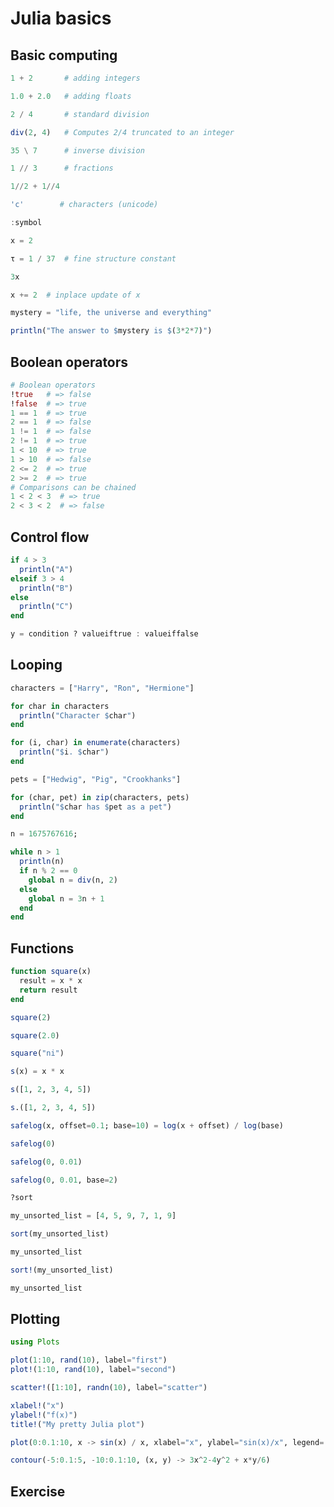 # Julia basics

## Basic computing

```julia
1 + 2       # adding integers

1.0 + 2.0   # adding floats

2 / 4       # standard division

div(2, 4)   # Computes 2/4 truncated to an integer

35 \ 7      # inverse division 

1 // 3      # fractions

1//2 + 1//4 

'c'        # characters (unicode)

:symbol
```

```julia
x = 2

τ = 1 / 37  # fine structure constant
```

```julia
3x

x += 2  # inplace update of x
```

```julia
mystery = "life, the universe and everything"
```

```julia
println("The answer to $mystery is $(3*2*7)")
```

## Boolean operators

```julia
# Boolean operators
!true   # => false
!false  # => true
1 == 1  # => true
2 == 1  # => false
1 != 1  # => false
2 != 1  # => true
1 < 10  # => true
1 > 10  # => false
2 <= 2  # => true
2 >= 2  # => true
# Comparisons can be chained
1 < 2 < 3  # => true
2 < 3 < 2  # => false
```

## Control flow

```julia
if 4 > 3
  println("A")
elseif 3 > 4
  println("B")
else
  println("C")
end
```

```julia
y = condition ? valueiftrue : valueiffalse
```

## Looping

```julia
characters = ["Harry", "Ron", "Hermione"]

for char in characters
  println("Character $char")
end

for (i, char) in enumerate(characters)
  println("$i. $char")
end

pets = ["Hedwig", "Pig", "Crookhanks"]

for (char, pet) in zip(characters, pets)
  println("$char has $pet as a pet")
end
```

```julia
n = 1675767616;

while n > 1
  println(n)
  if n % 2 == 0
    global n = div(n, 2)
  else
    global n = 3n + 1
  end
end
```

## Functions

```julia
function square(x)
  result = x * x
  return result
end

square(2)

square(2.0)

square("ni")
```

```julia
s(x) = x * x
```

```julia
s([1, 2, 3, 4, 5])

s.([1, 2, 3, 4, 5])
```

```julia
safelog(x, offset=0.1; base=10) = log(x + offset) / log(base)

safelog(0)

safelog(0, 0.01)

safelog(0, 0.01, base=2)
```

```julia
?sort
```

```julia
my_unsorted_list = [4, 5, 9, 7, 1, 9]

sort(my_unsorted_list)

my_unsorted_list

sort!(my_unsorted_list)

my_unsorted_list
```

## Plotting

```julia
using Plots

plot(1:10, rand(10), label="first")
plot!(1:10, rand(10), label="second")

scatter!([1:10], randn(10), label="scatter")

xlabel!("x")
ylabel!("f(x)")
title!("My pretty Julia plot")

plot(0:0.1:10, x -> sin(x) / x, xlabel="x", ylabel="sin(x)/x", legend=:none)

contour(-5:0.1:5, -10:0.1:10, (x, y) -> 3x^2-4y^2 + x*y/6)
```

## Exercise
